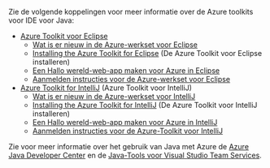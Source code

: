 Zie de volgende koppelingen voor meer informatie over de Azure toolkits voor IDE voor Java:

* [Azure Toolkit voor Eclipse](/azure/azure-toolkit-for-eclipse)
  * [Wat is er nieuw in de Azure-werkset voor Eclipse](/azure/azure-toolkit-for-eclipse-whats-new)
  * [Installing the Azure Toolkit for Eclipse](/azure/azure-toolkit-for-eclipse-installation) (De Azure Toolkit voor Eclipse installeren)
  * [Een Hallo wereld-web-app maken voor Azure in Eclipse](/azure/app-service-web/app-service-web-eclipse-create-hello-world-web-app)
  * [Aanmelden instructies voor de Azure-werkset voor Eclipse](/azure/azure-toolkit-for-eclipse-sign-in-instructions)
* [Azure Toolkit for IntelliJ](/azure/azure-toolkit-for-intellij) (Azure Toolkit voor IntelliJ)
  * [Wat is er nieuw in de Azure-werkset voor IntelliJ](/azure/azure-toolkit-for-intellij-whats-new)
  * [Installing the Azure Toolkit for IntelliJ](/azure/azure-toolkit-for-intellij-installation) (De Azure Toolkit voor IntelliJ installeren)
  * [Een Hallo wereld-web-app maken voor Azure in IntelliJ](/azure/app-service-web/app-service-web-intellij-create-hello-world-web-app)
  * [Aanmelden instructies voor de Azure-Toolkit voor IntelliJ](/azure/azure-toolkit-for-intellij-sign-in-instructions)

Zie voor meer informatie over het gebruik van Java met Azure de [Azure Java Developer Center](https://azure.microsoft.com/develop/java/) en de [Java-Tools voor Visual Studio Team Services](https://java.visualstudio.com/).
